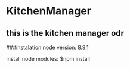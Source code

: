 # KitchenManager
## this is the kitchen manager odr

###instalation
node version: 8.9.1

install node modules:
$npm install

